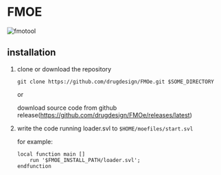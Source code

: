 # FMOE

![fmotool](./img/fmotool.gif)

## installation

1. clone or download the repository

    ```
    git clone https://github.com/drugdesign/FMOe.git $SOME_DIRECTORY
    ```

    or

    download source code from github release(https://github.com/drugdesign/FMOe/releases/latest)


2. write the code running loader.svl to `$HOME/moefiles/start.svl`

    for example:

    ```$HOME/moefiles/start.svl
    local function main []
        run '$FMOE_INSTALL_PATH/loader.svl';
    endfunction
    ```
